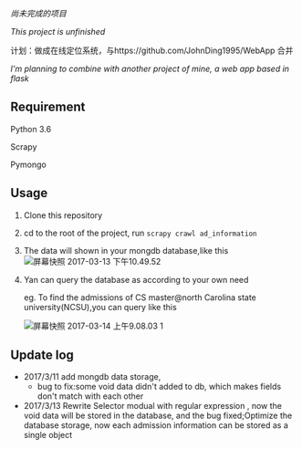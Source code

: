 _尚未完成的项目_

*This project is unfinished*  

计划：做成在线定位系统，与https://github.com/JohnDing1995/WebApp 合并

*I'm planning to combine with another project of mine, a web app based in flask*

## Requirement 

Python 3.6

Scrapy 

Pymongo

## Usage

1. Clone this repository 

2. cd to the root of the project, run `scrapy crawl ad_information`

3. The data will shown in your mongdb database,like this![屏幕快照 2017-03-13 下午10.49.52](http://p1.bqimg.com/4851/6e725b0c04c107f5.png)

4. Yan can query the database as according to your own need

    eg. To find the admissions of CS master@north Carolina state university(NCSU),you can query like this

   ![屏幕快照 2017-03-14 上午9.08.03 1](http://p1.bqimg.com/4851/86b362a890bf11be.png)


## Update log

* 2017/3/11 add mongdb data storage,
  * bug to fix:some void data didn't added to db, which makes fields don't match with each other
* 2017/3/13 Rewrite Selector modual  with regular expression , now the void data will be stored in the database, and the bug fixed;Optimize the database storage, now each admission information can be stored as a single object

